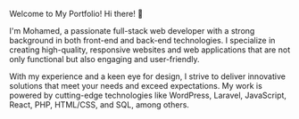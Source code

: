 Welcome to My Portfolio!
Hi there! 👋

I'm Mohamed, a passionate full-stack web developer with a strong background in both front-end and back-end technologies. I specialize in creating high-quality, responsive websites and web applications that are not only functional but also engaging and user-friendly.

With my experience and a keen eye for design, I strive to deliver innovative solutions that meet your needs and exceed expectations. My work is powered by cutting-edge technologies like WordPress, Laravel, JavaScript, React, PHP, HTML/CSS, and SQL, among others.
